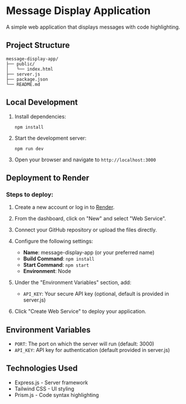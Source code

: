 # Message Display Application

A simple web application that displays messages with code highlighting.

## Project Structure

```
message-display-app/
├── public/
│   └── index.html
├── server.js
├── package.json
└── README.md
```

## Local Development

1. Install dependencies:
   ```
   npm install
   ```

2. Start the development server:
   ```
   npm run dev
   ```

3. Open your browser and navigate to `http://localhost:3000`

## Deployment to Render

### Steps to deploy:

1. Create a new account or log in to [Render](https://render.com).

2. From the dashboard, click on "New" and select "Web Service".

3. Connect your GitHub repository or upload the files directly.

4. Configure the following settings:
   - **Name**: message-display-app (or your preferred name)
   - **Build Command**: `npm install`
   - **Start Command**: `npm start`
   - **Environment**: Node

5. Under the "Environment Variables" section, add:
   - `API_KEY`: Your secure API key (optional, default is provided in server.js)

6. Click "Create Web Service" to deploy your application.

## Environment Variables

- `PORT`: The port on which the server will run (default: 3000)
- `API_KEY`: API key for authentication (default provided in server.js)

## Technologies Used

- Express.js - Server framework
- Tailwind CSS - UI styling
- Prism.js - Code syntax highlighting